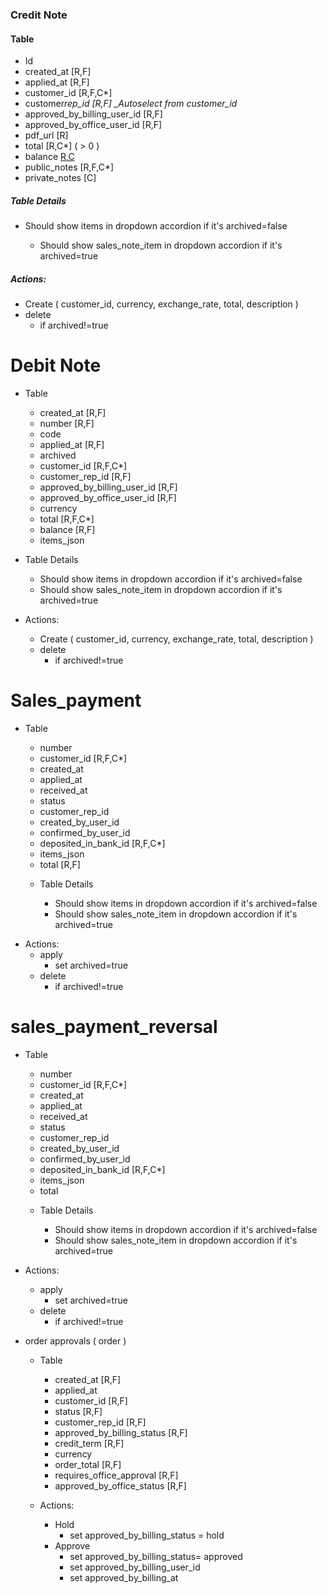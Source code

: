 ### Credit Note

#### Table

- Id
- created_at [R,F]
- applied_at [R,F]
- customer_id [R,F,C*]
- customer*rep_id [R,F] \_Autoselect from customer_id*
- approved_by_billing_user_id [R,F]
- approved_by_office_user_id [R,F]
- pdf_url [R]
- total [R,C*] ( > 0 )
- balance [R,C](>=0)
- public_notes [R,F,C*]
- private_notes [C]

##### Table Details

- Should show items in dropdown accordion if it's archived=false

  - Should show sales_note_item in dropdown accordion if it's archived=true

##### Actions:

- Create ( customer_id, currency, exchange_rate, total, description )
- delete
  - if archived!=true

# Debit Note

- Table

  - created_at [R,F]
  - number [R,F]
  - code
  - applied_at [R,F]
  - archived
  - customer_id [R,F,C*]
  - customer_rep_id [R,F]
  - approved_by_billing_user_id [R,F]
  - approved_by_office_user_id [R,F]
  - currency
  - total [R,F,C*]
  - balance [R,F]
  - items_json



* Table Details

  - Should show items in dropdown accordion if it's archived=false
  - Should show sales_note_item in dropdown accordion if it's archived=true

* Actions:
  - Create ( customer_id, currency, exchange_rate, total, description )
  - delete
    - if archived!=true

# Sales_payment

- Table

  - number
  - customer_id [R,F,C*]
  - created_at
  - applied_at
  - received_at
  - status
  - customer_rep_id
  - created_by_user_id
  - confirmed_by_user_id
  - deposited_in_bank_id [R,F,C*]
  - items_json
  - total [R,F]

  * Table Details

    - Should show items in dropdown accordion if it's archived=false
    - Should show sales_note_item in dropdown accordion if it's archived=true

* Actions:
  - apply
    - set archived=true
  - delete
    - if archived!=true

# sales_payment_reversal

- Table

  - number
  - customer_id [R,F,C*]
  - created_at
  - applied_at
  - received_at
  - status
  - customer_rep_id
  - created_by_user_id
  - confirmed_by_user_id
  - deposited_in_bank_id [R,F,C*]
  - items_json
  - total

  * Table Details

    - Should show items in dropdown accordion if it's archived=false
    - Should show sales_note_item in dropdown accordion if it's archived=true

* Actions:

  - apply
    - set archived=true
  - delete
    - if archived!=true

* order approvals ( order )

  - Table

    - created_at [R,F]
    - applied_at
    - customer_id [R,F]
    - status [R,F]
    - customer_rep_id [R,F]
    - approved_by_billing_status [R,F]
    - credit_term [R,F]
    - currency
    - order_total [R,F]
    - requires_office_approval [R,F]
    - approved_by_office_status [R,F]

  - Actions:

    - Hold
      - set approved_by_billing_status = hold
    - Approve
      - set approved_by_billing_status= approved
      - set approved_by_billing_user_id
      - set approved_by_billing_at
